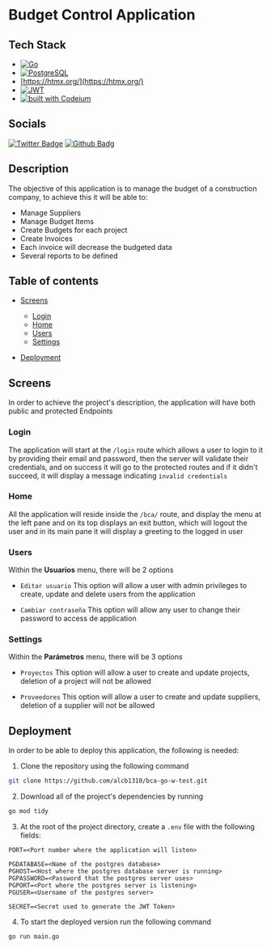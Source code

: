 # Budget Control Application

## Tech Stack

- [![Go](https://img.shields.io/badge/Go-00ADD8?style=for-the-badge&logo=go&logoColor=white)](http://go.dev)
- [![PostgreSQL](https://img.shields.io/badge/PostgreSQL-316192?style=for-the-badge&logo=postgresql&logoColor=white)](https://www.postgresql.org/)
- [https://htmx.org/](https://htmx.org/)
- [![JWT](https://img.shields.io/badge/JWT-black?style=for-the-badge&logo=JSON%20web%20tokens)](https://jwt.io)
- [![built with Codeium](https://codeium.com/badges/main)](https://codeium.com/badges/main)

## Socials

[![Twitter Badge](https://img.shields.io/twitter/follow/username.svg?style=social&label=Follow)](https://twitter.com/alcb1310)
[![Github Badg](https://img.shields.io/badge/GitHub-100000?style=for-the-badge&logo=github&logoColor=white)](https://github.com/alcb1310)

## Description

The objective of this application is to manage the budget of a construction company, to achieve this it will be able to:

- Manage Suppliers
- Manage Budget Items
- Create Budgets for each project
- Create Invoices
- Each invoice will decrease the budgeted data
- Several reports to be defined

## Table of contents

- [Screens](#screens)
    - [Login](#login)
    - [Home](#home)
    - [Users](#users)
    - [Settings](#settings)

- [Deployment](#deployment)

## Screens

In order to achieve the project's description, the application will have both public and protected Endpoints

### Login

The application will start at the `/login` route which allows a user to login to it by providing their email and password, then the
server will validate their credentials, and on success it will go to the protected routes and if it didn't succeed, it will display
a message indicating `invalid credentials`

### Home

All the application will reside inside the `/bca/` route, and display the menu at the left pane and on its top displays an exit button,
which will logout the user and in its main pane it will display a greeting to the logged in user

### Users

Within the **Usuarios** menu, there will be 2 options

- `Editar usuario`
This option will allow a user with admin privileges to create, update and delete users from the application

- `Cambiar contraseña`
This option will allow any user to change their password to access de application

### Settings

Within the **Parámetros** menu, there will be 3 options

- `Proyectos`
This option will allow a user to create and update projects, deletion of a project will not be allowed

- `Proveedores`
This option will allow a user to create and update suppliers, deletion of a supplier will not be allowed

## Deployment

In order to be able to deploy this application, the following is needed:

1. Clone the repository using the following command

```bash
git clone https://github.com/alcb1310/bca-go-w-test.git
```

2. Download all of the project's dependencies by running 

```bash
go mod tidy
```

3. At the root of the project directory, create a `.env` file with the following fields:

```.env
PORT=<Port number where the application will listen>

PGDATABASE=<Name of the postgres database>
PGHOST=<Host where the postgres database server is running>
PGPASSWORD=<Password that the postgres server uses>
PGPORT=<Port where the postgres server is listening>
PGUSER=<Username of the postgres server>

SECRET=<Secret used to generate the JWT Token>
```

4. To start the deployed version run the following command

```bash
go run main.go
```

